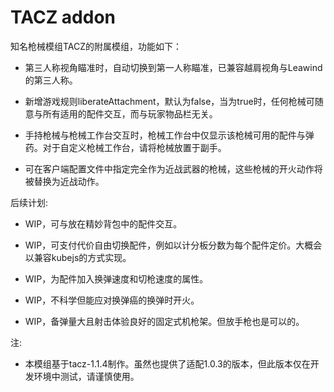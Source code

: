 # TACZ addon

知名枪械模组TACZ的附属模组，功能如下：

* 第三人称视角瞄准时，自动切换到第一人称瞄准，已兼容越肩视角与Leawind的第三人称。

* 新增游戏规则liberateAttachment，默认为false，当为true时，任何枪械可随意与所有适用的配件交互，而与玩家物品栏无关。

* 手持枪械与枪械工作台交互时，枪械工作台中仅显示该枪械可用的配件与弹药。对于自定义枪械工作台，请将枪械放置于副手。

* 可在客户端配置文件中指定完全作为近战武器的枪械，这些枪械的开火动作将被替换为近战动作。

后续计划:

* WIP，可与放在精妙背包中的配件交互。

* WIP，可支付代价自由切换配件，例如以计分板分数为每个配件定价。大概会以兼容kubejs的方式实现。

* WIP，为配件加入换弹速度和切枪速度的属性。

* WIP，不科学但能应对换弹癌的换弹时开火。

* WIP，备弹量大且射击体验良好的固定式机枪架。但放手枪也是可以的。

注:

* 本模组基于tacz-1.1.4制作。虽然也提供了适配1.0.3的版本，但此版本仅在开发环境中测试，请谨慎使用。